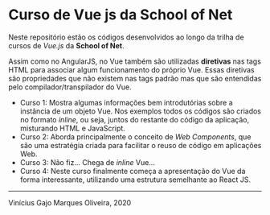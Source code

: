 # Curso de Vue js da School of Net

Neste repositório estão os códigos desenvolvidos ao longo da trilha de cursos de *Vue.js* da **School of Net**.

Assim como no AngularJS, no Vue também são utilizadas **diretivas** nas tags HTML para associar algum funcionamento do próprio Vue. Essas diretivas são propriedades que não existem nas tags padrão mas que são entendidas pelo compilador/transpilador do Vue.

* Curso 1: Mostra algumas informações bem introdutórias sobre a instância de um objeto Vue. Nos exemplos todos os códigos são criados no formato *inline*, ou seja, juntos do restante do código da aplicação, misturando HTML e JavaScript.
* Curso 2: Aborda principalmente o conceito de *Web Components*, que são uma estratégia criada para facilitar o reuso de código em aplicações Web.
* Curso 3: Não fiz... Chega de *inline* Vue...
* Curso 4: Neste curso finalmente começa a apresentação do Vue da forma interessante, utilizando uma estrutura semelhante ao React JS.

---
Vinícius Gajo Marques Oliveira, 2020